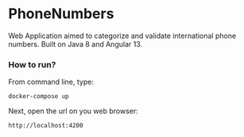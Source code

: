 # PhoneNumbers

Web Application aimed to categorize and validate international phone numbers. Built on Java 8 and Angular 13.

### How to run?

From command line, type:

	docker-compose up

Next, open the url on you web browser:

	http://localhost:4200